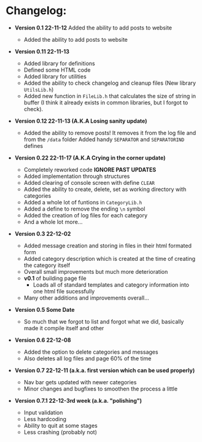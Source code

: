 # Changelog:

* **Version 0.1 22-11-12** Added the ability to add posts to website

  * Added the ability to add posts to website
* **Version 0.11 22-11-13**

  * Added library for definitions
  * Defined some HTML code
  * Added library for utilities
  * Added the ability to check changelog and cleanup files (New library `UtilsLib.h`)
  * Added new function in `FileLib.h` that calculates the size of string in buffer
    (I think it already exists in common libraries, but I forgot to check).
* **Version 0.12 22-11-13 (A.K.A Losing sanity update)**

  * Added the ability to remove posts!
    It removes it from the log file and from the `/data` folder
    Added handy `SEPARATOR` and `SEPARATORIND` defines
* **Version 0.22 22-11-17 (A.K.A Crying in the corner update)**

  * Completely reworked code **IGNORE PAST UPDATES**
  * Added implementation through structures
  * Added clearing of console screen with define `CLEAR`
  * Added the ability to create, delete, set as working directory with categories
  * Added a whole lot of funtions in `CategoryLib.h`
  * Added a define to remove the ending `\n` symbol
  * Added the creation of log files for each category
  * And a whole lot more...
* **Version 0.3 22-12-02**

  * Added message creation and storing in files in their html formated form
  * Added category description which is created at the time of creating the category itself
  * Overall small improvements but much more deterioration
  * **v0.1** of building page file
    * Loads all of standard templates and category information into one html file sucessfully
  * Many other additions and improvements overall...
* **Version 0.5 Some Date**

  * So much that we forgot to list and forgot what we did, basically made it compile itself and other
* **Version 0.6 22-12-08**

  * Added the option to delete categories and messages
  * Also deletes all log files and page 60% of the time
* **Version 0.7 22-12-11 (a.k.a. first version which can be used properly)**

  * Nav bar gets updated with newer categories
  * Minor changes and bugfixes to smoothen the process a little
* **Version 0.7.1 22-12-3rd week (a.k.a. "polishing")**

  * Input validation
  * Less hardcoding
  * Ability to quit at some stages
  * Less crashing (probably not)
